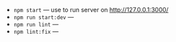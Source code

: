 
- `npm start` &mdash; use to run server on http://127.0.0.1:3000/
- `npm run start:dev` &mdash; 
- `npm run lint` &mdash;
- `npm lint:fix` &mdash; 